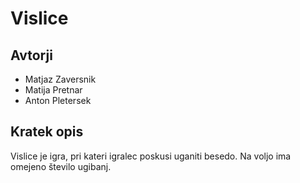 # Vislice

## Avtorji

* Matjaz Zaversnik
* Matija Pretnar
* Anton Pletersek

## Kratek opis

Vislice je igra, pri kateri igralec poskusi uganiti besedo. Na voljo ima omejeno število ugibanj. 
